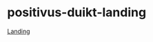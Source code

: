 # positivus-duikt-landing

[Landing](https://www.figma.com/proto/Y2hJY5rJrop9q0p6RHwVFx/Positivus-Landing-Page-Design-(Community)?node-id=25-145&t=Muw6RIGDpjm1CvCK-1)
